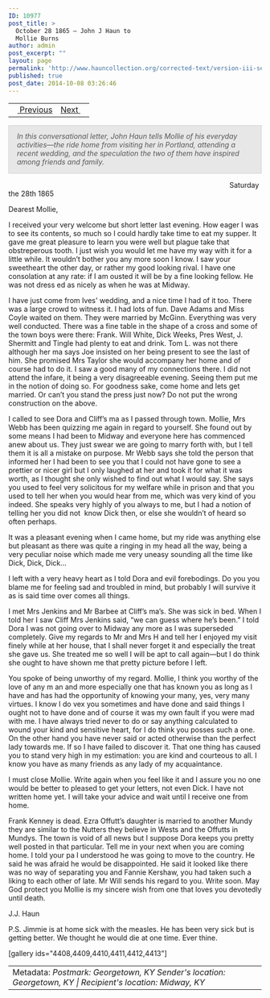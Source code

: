```yaml
---
ID: 10977
post_title: >
  October 28 1865 – John J Haun to
  Mollie Burns
author: admin
post_excerpt: ""
layout: page
permalink: 'http://www.hauncollection.org/corrected-text/version-iii-series-ii/october-28-1865-john-j-haun-to-mollie-burns%e2%80%a8/'
published: true
post_date: 2014-10-08 03:26:46
---
```

<table style="width: 100%;">
<tbody>
<tr>
<td style="text-align: left;"><a title="October 26 1865" href="http://www.hauncollection.org/version-3/version-iii-series-ii/october-26-1865-mollie-burns-to-john-j-haun%E2%80%A8/"><img src="https://lh3.googleusercontent.com/-EFJpxxNiPNw/VqgtWBCZrMI/AAAAAAAAAFU/WfY4lPFWWkg/s800-Ic42/Soeb-Plain-Arrows-8-10px.png" alt="" width="10" height="10" /> Previous</a></td>
<td style="text-align: right;"><a title="November 1 1865" href="http://www.hauncollection.org/version-3/version-iii-series-ii/november-1-1865-mollie-burns-to-john-j-haun%E2%80%A8/">Next <img src="https://lh3.googleusercontent.com/-67k0cYlpXHw/VqgtWKz1MXI/AAAAAAAAAFU/k9PW_Piyurk/s800-Ic42/Soeb-Plain-Arrows-5-10px.png" alt="" width="10" height="10" /></a></td>
</tr>
</tbody>
</table>
<p style="padding: 12px 16px 14px 16px; color: #555555; background-color: #e8e7e7; border: #d2d0cf 1px solid;"><em>In this conversational letter, John Haun tells Mollie of his everyday activities—the ride home from visiting her in Portland, attending a recent wedding, and the speculation the two of them have inspired among friends and family.</em></p>
<span style="margin-left: 440px;">Saturday the 28th 1865</span>

Dearest Mollie,

I received your very welcome but short letter last evening. How eager I was to see its contents, so much so I could hardly take time to eat my supper. It gave me great pleasure to learn you were well but plague take that obstreperous tooth. I just wish you would let me have my way with it for a little while. It wouldn’t bother you any more soon I know. I saw your sweetheart the other day, or rather my good looking rival. I have one consolation at any rate: if I am ousted it will be by a fine looking fellow. He was not dress ed as nicely as when he was at Midway.

I have just come from Ives' wedding, and a nice time I had of it too. There was a large crowd to witness it. I had lots of fun. Dave Adams and Miss Coyle waited on them. They were married by McGinn. Everything was very well conducted. There was a fine table in the shape of a cross and some of the town boys were there: Frank. Will White, Dick Weeks, Pres West, J. Shermitt and Tingle had plenty to eat and drink. Tom L. was not there although her ma says Joe insisted on her being present to see the last of him. She promised Mrs Taylor she would accompany her home and of course had to do it. I saw a good many of my connections there. I did not attend the infare, it being a very disagreeable evening. Seeing them put me in the notion of doing so. For goodness sake, come home and lets get married. Or can’t you stand the press just now? Do not put the wrong construction on the above.

I called to see Dora and Cliff’s ma as I passed through town. Mollie, Mrs Webb has been quizzing me again in regard to yourself. She found out by some means I had been to Midway and everyone here has commenced anew about us. They just swear we are going to marry forth with, but I tell them it is all a mistake on purpose. Mr Webb says she told the person that informed her I had been to see you that I could not have gone to see a prettier or nicer girl but I only laughed at her and took it for what it was worth, as I thought she only wished to find out what I would say. She says you used to feel very solicitous for my welfare while in prison and that you used to tell her when you would hear from me, which was very kind of you indeed. She speaks very highly of you always to me, but I had a notion of telling her you did not  know Dick then, or else she wouldn’t of heard so often perhaps.

It was a pleasant evening when I came home, but my ride was anything else but pleasant as there was quite a ringing in my head all the way, being a very peculiar noise which made me very uneasy sounding all the time like Dick, Dick, Dick...

I left with a very heavy heart as I told Dora and evil forebodings. Do you you blame me for feeling sad and troubled in mind, but probably I will survive it as is said time over comes all things.

I met Mrs Jenkins and Mr Barbee at Cliff’s ma’s. She was sick in bed. When I told her I saw Cliff Mrs Jenkins said, “we can guess where he’s been.” I told Dora I was not going over to Midway any more as I was superseded completely. Give my regards to Mr and Mrs H and tell her I enjoyed my visit finely while at her house, that I shall never forget it and especially the treat she gave us. She treated me so well I will be apt to call again—but I do think she ought to have shown me that pretty picture before I left.

You spoke of being unworthy of my regard. Mollie, I think you worthy of the love of any m an and more especially one that has known you as long as I have and has had the opportunity of knowing your many, yes, very many virtues. I know I do vex you sometimes and have done and said things I ought not to have done and of course it was my own fault if you were mad with me. I have always tried never to do or say anything calculated to wound your kind and sensitive heart, for I do think you posses such a one. On the other hand you have never said or acted otherwise than the perfect lady towards me. If so I have failed to discover it. That one thing has caused you to stand very high in my estimation: you are kind and courteous to all. I know you have as many friends as any lady of my acquaintance.

I must close Mollie. Write again when you feel like it and I assure you no one would be better to pleased to get your letters, not even Dick. I have not written home yet. I will take your advice and wait until I receive one from home.

Frank Kenney is dead. Ezra Offutt’s daughter is married to another Mundy they are similar to the Nutters they believe in Wests and the Offutts in Mundys. The town is void of all news but I suppose Dora keeps you pretty well posted in that particular. Tell me in your next when you are coming home. I told your pa I understood he was going to move to the country. He said he was afraid he would be disappointed. He said it looked like there was no way of separating you and Fannie Kershaw, you had taken such a liking to each other of late. Mr Will sends his regard to you. Write soon. May God protect you Mollie is my sincere wish from one that loves you devotedly until death.

J.J. Haun

P.S. Jimmie is at home sick with the measles. He has been very sick but is getting better. We thought he would die at one time. Ever thine.

[gallery ids="4408,4409,4410,4411,4412,4413"]
<table style="width: 100%;">
<tbody>
<tr>
<td>Metadata: <em>Postmark: Georgetown, KY </em>
<em>Sender's location: Georgetown, KY | Recipient's location: Midway, KY</em></td>
</tr>
</tbody>
</table>
